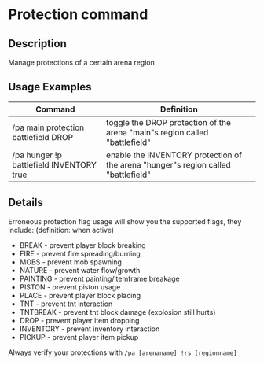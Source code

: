 # Protection command

## Description

Manage protections of a certain arena region

## Usage Examples

Command |  Definition
------------- | -------------
/pa main protection battlefield DROP     | toggle the DROP protection of the arena "main"s region called "battlefield"
/pa hunger !p battlefield INVENTORY true | enable the INVENTORY protection of the arena "hunger"s region called "battlefield"

## Details

Erroneous protection flag usage will show you the supported flags, they include: (definition: when active)

- BREAK - prevent player block breaking
- FIRE - prevent fire spreading/burning
- MOBS - prevent mob spawning
- NATURE - prevent water flow/growth
- PAINTING - prevent painting/itemframe breakage
- PISTON - prevent piston usage
- PLACE - prevent player block placing
- TNT - prevent tnt interaction
- TNTBREAK - prevent tnt block damage (explosion still hurts)
- DROP - prevent player item dropping
- INVENTORY - prevent inventory interaction
- PICKUP - prevent player item pickup 

Always verify your protections with `/pa [arenaname] !rs [regionname]`